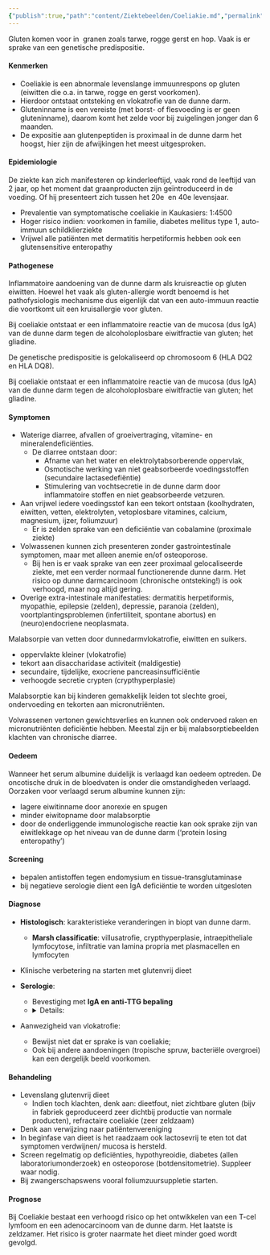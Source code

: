```yaml
---
{"publish":true,"path":"content/Ziektebeelden/Coeliakie.md","permalink":"/content/ziektebeelden/coeliakie/","title":"Coeliakie","tags":["MDL/Malabsorbtie-maldigestie","Ziektebeeld"]}
---
```



Gluten komen voor in  granen zoals tarwe, rogge gerst en hop. Vaak is er sprake van een genetische predispositie. 

#### Kenmerken

- Coeliakie is een abnormale levenslange immuunrespons op gluten (eiwitten die o.a. in tarwe, rogge en gerst voorkomen).
- Hierdoor ontstaat ontsteking en vlokatrofie van de dunne darm.
- Gluteninname is een vereiste (met borst- of flesvoeding is er geen gluteninname), daarom komt het zelde voor bij zuigelingen jonger dan 6 maanden.
- De expositie aan glutenpeptiden is proximaal in de dunne darm het hoogst, hier zijn de afwijkingen het meest uitgesproken.

#### Epidemiologie

De ziekte kan zich manifesteren op kinderleeftijd, vaak rond de leeftijd van 2 jaar, op het moment dat graanproducten zijn geïntroduceerd in de voeding. Of hij presenteert zich tussen het 20e  en 40e levensjaar.

- Prevalentie van symptomatische coeliakie in Kaukasiers: 1:4500
- Hoger risico indien: voorkomen in familie, diabetes mellitus type 1, auto-immuun schildklierziekte
- Vrijwel alle patiënten met dermatitis herpetiformis hebben ook een glutensensitive enteropathy

#### Pathogenese

Inflammatoire aandoening van de dunne darm als kruisreactie op gluten eiwitten. Hoewel het vaak als gluten-allergie wordt benoemd is het pathofysiologis mechanisme dus eigenlijk dat van een auto-immuun reactie die voortkomt uit een kruisallergie voor gluten.

Bij coeliakie ontstaat er een inflammatoire reactie van de mucosa (dus IgA)  van de dunne darm tegen de alcoholoplosbare eiwitfractie van gluten; het gliadine.

De genetische predispositie is gelokaliseerd op chromosoom 6 (HLA DQ2 en HLA DQ8).

Bij coeliakie ontstaat er een inflammatoire reactie van de mucosa (dus IgA)  van de dunne darm tegen de alcoholoplosbare eiwitfractie van gluten; het gliadine.

#### Symptomen

- Waterige diarree, afvallen of groeivertraging, vitamine- en mineralendeficiënties.
    - De diarree ontstaan door:
        - Afname van het water en elektrolytabsorberende oppervlak,
        - Osmotische werking van niet geabsorbeerde voedingsstoffen (secundaire lactasedefiëntie)
        - Stimulering van vochtsecretie in de dunne darm door inflammatoire stoffen en niet geabsorbeerde vetzuren.
- Aan vrijwel iedere voedingsstof kan een tekort ontstaan (koolhydraten, eiwitten, vetten, elektrolyten, vetoplosbare vitamines, calcium, magnesium, ijzer, foliumzuur)
    - Er is zelden sprake van een deficiëntie van cobalamine (proximale ziekte)
- Volwassenen kunnen zich presenteren zonder gastrointestinale symptomen, maar met alleen anemie en/of osteoporose.
    - Bij hen is er vaak sprake van een zeer proximaal gelocaliseerde ziekte, met een verder normaal functionerende dunne darm. Het risico op dunne darmcarcinoom (chronische ontsteking!) is ook verhoogd, maar nog altijd gering.
- Overige extra-intestinale manifestaties: dermatitis herpetiformis, myopathie, epilepsie (zelden), depressie, paranoia (zelden), voortplantingsproblemen (infertiliteit, spontane abortus) en (neuro)endocriene neoplasmata.

Malabsorpie van vetten door dunnedarmvlokatrofie, eiwitten en suikers. 

- oppervlakte kleiner (vlokatrofie)
- tekort aan disaccharidase activiteit (maldigestie)
- secundaire, tijdelijke, exocriene pancreasinsufficiëntie
- verhoogde secretie crypten (crypthyperplasie)

Malabsorptie kan bij kinderen gemakkelijk leiden tot slechte groei, ondervoeding en tekorten aan micronutriënten. 

Volwassenen vertonen gewichtsverlies en kunnen ook ondervoed raken en micronutriënten deficiëntie hebben. Meestal zijn er bij malabsorptiebeelden klachten van chronische diarree. 

#### Oedeem

Wanneer het serum albumine duidelijk is verlaagd kan oedeem optreden. De oncotische druk in  de  bloedvaten  is  onder  die  omstandigheden  verlaagd.  Oorzaken  voor  verlaagd  serum albumine kunnen zijn:

- lagere eiwitinname door anorexie en spugen
- minder eiwitopname door malabsorptie
- door de onderliggende immunologische reactie kan ook sprake zijn van eiwitlekkage op het niveau van de dunne darm (‘protein losing enteropathy’)

#### Screening

- bepalen antistoffen tegen endomysium en tissue-transglutaminase
- bij negatieve serologie dient een IgA deficiëntie te worden uitgesloten

#### Diagnose


- **Histologisch**: karakteristieke veranderingen in biopt van dunne darm.
    - **Marsh classificatie**: villusatrofie, crypthyperplasie, intraepitheliale lymfocytose, infiltratie van lamina propria met plasmacellen en lymfocyten
- Klinische verbetering na starten met glutenvrij dieet
- **Serologie**:
    - Bevestiging met **IgA en anti-TTG bepaling**
    - <details> <summary>Details:</summary> <ul> <li>Antigliadine IgG en IgA antilichamen zijn sensitief, maar niet specifiek;</li> <li>Anti-endomysium IgA zijn zeer sensitief en specifiek voor actieve ziekte;</li> <li>Anti-tissue Transglutaminase (anti-tTG) IgA: sensitief en specifiek;</li> <li>Antigliadine, anti-endomysium en anti-tTG antilichamen zijn negatief bij een IgA deficiëntie</li> </ul> </details>  

- Aanwezigheid van vlokatrofie:
	- Bewijst niet dat er sprake is van coeliakie; 
	- Ook bij andere aandoeningen (tropische spruw, bacteriële overgroei) kan een dergelijk beeld voorkomen.



#### Behandeling
- Levenslang glutenvrij dieet
    - Indien toch klachten, denk aan: dieetfout, niet zichtbare gluten (bijv in fabriek geproduceerd zeer dichtbij productie van normale producten), refractaire coeliakie (zeer zeldzaam)
- Denk aan verwijzing naar patiëntenvereniging
- In beginfase van dieet is het raadzaam ook lactosevrij te eten tot dat symptomen verdwijnen/ mucosa is hersteld.
- Screen regelmatig op deficiënties, hypothyreoidie, diabetes (allen laboratoriumonderzoek) en osteoporose (botdensitometrie). Suppleer waar nodig.
- Bij zwangerschapswens vooral foliumzuursuppletie starten.

#### Prognose
Bij Coeliakie bestaat een verhoogd risico op het ontwikkelen van een T-cel lymfoom en een adenocarcinoom van de dunne darm. Het laatste is zeldzamer. Het risico is groter naarmate het dieet minder goed wordt gevolgd.